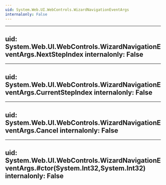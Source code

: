 ```yaml
---
uid: System.Web.UI.WebControls.WizardNavigationEventArgs
internalonly: False
---
```


---
uid: System.Web.UI.WebControls.WizardNavigationEventArgs.NextStepIndex
internalonly: False
---

---
uid: System.Web.UI.WebControls.WizardNavigationEventArgs.CurrentStepIndex
internalonly: False
---

---
uid: System.Web.UI.WebControls.WizardNavigationEventArgs.Cancel
internalonly: False
---

---
uid: System.Web.UI.WebControls.WizardNavigationEventArgs.#ctor(System.Int32,System.Int32)
internalonly: False
---
